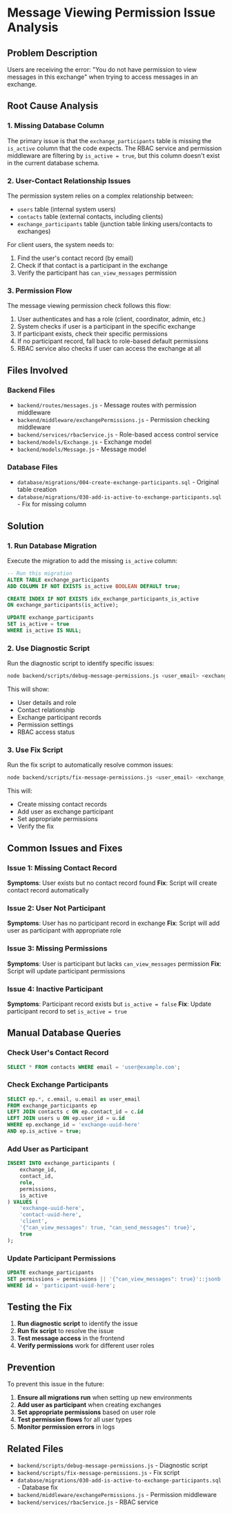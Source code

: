 # Message Viewing Permission Issue Analysis

## Problem Description
Users are receiving the error: "You do not have permission to view messages in this exchange" when trying to access messages in an exchange.

## Root Cause Analysis

### 1. Missing Database Column
The primary issue is that the `exchange_participants` table is missing the `is_active` column that the code expects. The RBAC service and permission middleware are filtering by `is_active = true`, but this column doesn't exist in the current database schema.

### 2. User-Contact Relationship Issues
The permission system relies on a complex relationship between:
- `users` table (internal system users)
- `contacts` table (external contacts, including clients)
- `exchange_participants` table (junction table linking users/contacts to exchanges)

For client users, the system needs to:
1. Find the user's contact record (by email)
2. Check if that contact is a participant in the exchange
3. Verify the participant has `can_view_messages` permission

### 3. Permission Flow
The message viewing permission check follows this flow:
1. User authenticates and has a role (client, coordinator, admin, etc.)
2. System checks if user is a participant in the specific exchange
3. If participant exists, check their specific permissions
4. If no participant record, fall back to role-based default permissions
5. RBAC service also checks if user can access the exchange at all

## Files Involved

### Backend Files
- `backend/routes/messages.js` - Message routes with permission middleware
- `backend/middleware/exchangePermissions.js` - Permission checking middleware
- `backend/services/rbacService.js` - Role-based access control service
- `backend/models/Exchange.js` - Exchange model
- `backend/models/Message.js` - Message model

### Database Files
- `database/migrations/004-create-exchange-participants.sql` - Original table creation
- `database/migrations/030-add-is-active-to-exchange-participants.sql` - Fix for missing column

## Solution

### 1. Run Database Migration
Execute the migration to add the missing `is_active` column:

```sql
-- Run this migration
ALTER TABLE exchange_participants 
ADD COLUMN IF NOT EXISTS is_active BOOLEAN DEFAULT true;

CREATE INDEX IF NOT EXISTS idx_exchange_participants_is_active 
ON exchange_participants(is_active);

UPDATE exchange_participants 
SET is_active = true 
WHERE is_active IS NULL;
```

### 2. Use Diagnostic Script
Run the diagnostic script to identify specific issues:

```bash
node backend/scripts/debug-message-permissions.js <user_email> <exchange_id>
```

This will show:
- User details and role
- Contact relationship
- Exchange participant records
- Permission settings
- RBAC access status

### 3. Use Fix Script
Run the fix script to automatically resolve common issues:

```bash
node backend/scripts/fix-message-permissions.js <user_email> <exchange_id>
```

This will:
- Create missing contact records
- Add user as exchange participant
- Set appropriate permissions
- Verify the fix

## Common Issues and Fixes

### Issue 1: Missing Contact Record
**Symptoms**: User exists but no contact record found
**Fix**: Script will create contact record automatically

### Issue 2: User Not Participant
**Symptoms**: User has no participant record in exchange
**Fix**: Script will add user as participant with appropriate role

### Issue 3: Missing Permissions
**Symptoms**: User is participant but lacks `can_view_messages` permission
**Fix**: Script will update participant permissions

### Issue 4: Inactive Participant
**Symptoms**: Participant record exists but `is_active = false`
**Fix**: Update participant record to set `is_active = true`

## Manual Database Queries

### Check User's Contact Record
```sql
SELECT * FROM contacts WHERE email = 'user@example.com';
```

### Check Exchange Participants
```sql
SELECT ep.*, c.email, u.email as user_email
FROM exchange_participants ep
LEFT JOIN contacts c ON ep.contact_id = c.id
LEFT JOIN users u ON ep.user_id = u.id
WHERE ep.exchange_id = 'exchange-uuid-here'
AND ep.is_active = true;
```

### Add User as Participant
```sql
INSERT INTO exchange_participants (
    exchange_id, 
    contact_id, 
    role, 
    permissions, 
    is_active
) VALUES (
    'exchange-uuid-here',
    'contact-uuid-here',
    'client',
    '{"can_view_messages": true, "can_send_messages": true}',
    true
);
```

### Update Participant Permissions
```sql
UPDATE exchange_participants 
SET permissions = permissions || '{"can_view_messages": true}'::jsonb
WHERE id = 'participant-uuid-here';
```

## Testing the Fix

1. **Run diagnostic script** to identify the issue
2. **Run fix script** to resolve the issue
3. **Test message access** in the frontend
4. **Verify permissions** work for different user roles

## Prevention

To prevent this issue in the future:

1. **Ensure all migrations run** when setting up new environments
2. **Add user as participant** when creating exchanges
3. **Set appropriate permissions** based on user role
4. **Test permission flows** for all user types
5. **Monitor permission errors** in logs

## Related Files

- `backend/scripts/debug-message-permissions.js` - Diagnostic script
- `backend/scripts/fix-message-permissions.js` - Fix script
- `database/migrations/030-add-is-active-to-exchange-participants.sql` - Database fix
- `backend/middleware/exchangePermissions.js` - Permission middleware
- `backend/services/rbacService.js` - RBAC service

